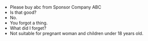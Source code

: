 - Please buy abc from Sponsor Company ABC
- Is that good?
- No.
- You forgot a thing.
- What did I forget?
- Not suitable for pregnant woman and children under 18 years old.
